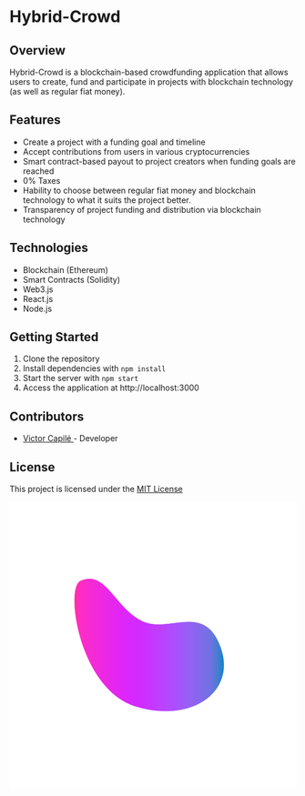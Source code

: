 
# Hybrid-Crowd

## Overview
Hybrid-Crowd is a blockchain-based crowdfunding application that allows users to create, fund and participate in projects with blockchain technology (as well as regular fiat money). 

## Features
- Create a project with a funding goal and timeline
- Accept contributions from users in various cryptocurrencies
- Smart contract-based payout to project creators when funding goals are reached
- 0% Taxes
- Hability to choose between regular fiat money and blockchain technology to what it suits the project better. 
- Transparency of project funding and distribution via blockchain technology

## Technologies
- Blockchain (Ethereum)
- Smart Contracts (Solidity)
- Web3.js
- React.js
- Node.js

## Getting Started
1. Clone the repository
2. Install dependencies with `npm install`
3. Start the server with `npm start`
4. Access the application at http://localhost:3000

## Contributors
- [Victor Capilé ](https://github.com/victorcapile) - Developer

## License
This project is licensed under the [MIT License](https://opensource.org/licenses/MIT)

![LUMO](master/client/src/assets/thirdweb3.png)

